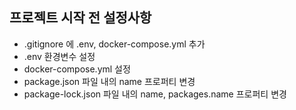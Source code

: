 ## 프로젝트 시작 전 설정사항
- .gitignore 에 .env, docker-compose.yml 추가
- .env 환경변수 설정
- docker-compose.yml 설정
- package.json 파일 내의 name 프로퍼티 변경
- package-lock.json 파일 내의 name, packages.name 프로퍼티 변경